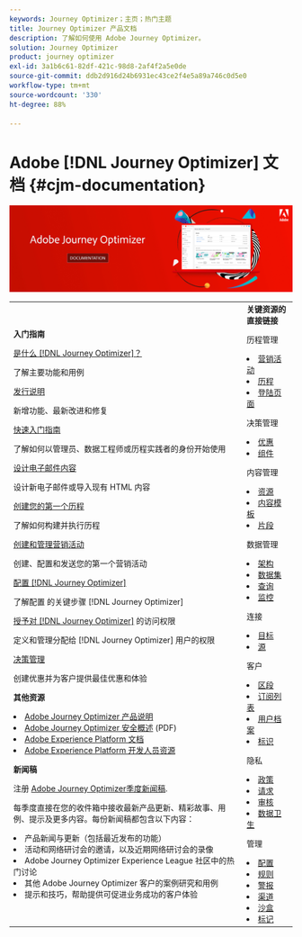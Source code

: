 ```yaml
---
keywords: Journey Optimizer；主页；热门主题
title: Journey Optimizer 产品文档
description: 了解如何使用 Adobe Journey Optimizer。
solution: Journey Optimizer
product: journey optimizer
exl-id: 3a1b6c61-82df-421c-98d8-2af4f2a5e0de
source-git-commit: ddb2d916d24b6931ec43ce2f4e5a89a746c0d5e0
workflow-type: tm+mt
source-wordcount: '330'
ht-degree: 88%

---
```


# Adobe [!DNL Journey Optimizer] 文档 {#cjm-documentation}

![](using/assets/do-not-localize/banner-cjm.jpg)

<table style="table-layout:fixed">
<tr style="border: 0;">
  <td>
    <div><strong>入门指南</strong>
    </div>
    <p>
    <em></em>
    <p>
    <div>
      <a href="using/start/get-started.md">是什么 [!DNL Journey Optimizer]？</a>
    </div>
    <p>了解主要功能和用例
    <p>
    <div>
      <a href="using/rn/release-notes.md">发行说明</a>
    </div>
    <p>新增功能、最新改进和修复</p>
   <p>
    <div>
      <a href="using/start/quick-start.md">快速入门指南</a>
    </div>
    <p>了解如何以管理员、数据工程师或历程实践者的身份开始使用</p>
    <p>
    <p>
    <div>
      <a href="using/email/get-started-email-design.md">设计电子邮件内容</a>
    </div>
    <p>设计新电子邮件或导入现有 HTML 内容</p>
    <p>
    <div>
    <a href="using/building-journeys/journey-gs.md">创建您的第一个历程</a>
    </div>
    <p>了解如何构建并执行历程
    <p>
     <div>
      <a href="using/campaigns/create-campaign.md">创建和管理营销活动</a>
    </div>
    <p>创建、配置和发送您的第一个营销活动</p>
    <p>
    <div>
    <div>
    <a href="using/configuration/get-started-configuration.md">配置 [!DNL Journey Optimizer]</a>
    </div>
    <p>了解配置  的关键步骤 [!DNL Journey Optimizer]</p>
    <p>
    <div>
    <a href="using/administration/permissions-overview.md">授予对 [!DNL Journey Optimizer]</a> 的访问权限
    </div>
    <p>定义和管理分配给 [!DNL Journey Optimizer] 用户的权限</p>
    <p>
    <div>
    <a href="using/offers/get-started/starting-offer-decisioning.md">决策管理</a>
    </div>
    <p>创建优惠并为客户提供最佳优惠和体验</p>
    <p>
    <p>
    <div><strong>其他资源</strong>
    </div>
    <p>
    <p>
    <div>
    <li>
      <a href="https://helpx.adobe.com/cn/legal/product-descriptions/adobe-journey-optimizer.html" target="_blank">Adobe Journey Optimizer 产品说明</a>
    </li>
    </div>
    <div>
    <li>
      <a href="https://www.adobe.com/content/dam/cc/en/security/pdfs/AJO_SecurityOverview.pdf" target="_blank">Adobe Journey Optimizer 安全概述</a> (PDF)
    </li>
    </div>
    <div>
    <li>
      <a href="https://experienceleague.adobe.com/docs/experience-platform/landing/home.html?lang=zh-Hans" target="_blank">Adobe Experience Platform 文档</a>
    </li>
    </div>
    <div>
      <li>
      <a href="https://www.adobe.com/experience-platform/documentation-and-developer-resources.html?lang=zh-Hans" target="_blank">Adobe Experience Platform 开发人员资源</a>
    </li>
    </div>
    <p>
    </p>
    <p>
    </p>
    <div>
    </div>
    <div><strong>新闻稿</strong>
    </div>
    <p>
    <p>
    <div>
    <p>注册 <a href="https://www.adobe.com/subscription/Adobe_Journey_Optimizer_NL.html" target="_blank">Adobe Journey Optimizer季度新闻稿</a>.</p>
    <p>每季度直接在您的收件箱中接收最新产品更新、精彩故事、用例、提示及更多内容。每份新闻稿都包含以下内容：</p>
    <li>产品新闻与更新（包括最近发布的功能）</li>
    <li>活动和网络研讨会的邀请，以及近期网络研讨会的录像</li>
    <li>Adobe Journey Optimizer Experience League 社区中的热门讨论 </li>
    <li>其他 Adobe Journey Optimizer 客户的案例研究和用例</li>
    <li>提示和技巧，帮助提供可促进业务成功的客户体验</li>
  </td>
   <td>
   <div><strong>关键资源的直接链接</strong>
    </div>
    <p>
    <em></em>
    <p>
    <p>历程管理</p>
    <li>
      <a href="using/campaigns/get-started-with-campaigns.md">营销活动</a>
    </li>
        <li>
      <a href="using/building-journeys/journey-gs.md">历程</a>
    </li>
    <li>
      <a href="using/landing-pages/get-started-lp.md">登陆页面</a>
    </li>
    <p>
    <p>决策管理</p>
    <li>
      <a href="using/offers/get-started/starting-offer-decisioning.md">优惠</a>
    </li>
     <li>
      <a href="using/offers/offer-library/key-steps.md">组件</a>
    </li>
    <p>
    <p>内容管理</p>
    <li>
      <a href="using/email/assets-essentials.md">资源</a>
    </li>
    <li>
      <a href="using/email/content-templates.md">内容模板</a>
    </li>
      <li>
      <a href="using/email/fragments.md">片段</a>
    </li>
    <p>
    <p>数据管理</p>
    <li>
      <a href="using/data/get-started-schemas.md">架构</a>
    </li>
     <li>
      <a href="using/data/get-started-datasets.md">数据集</a>
    </li>
        <li>
      <a href="using/data/get-started-queries.md">查询</a>
    </li>
     <li>
      <a href="https://experienceleague.adobe.com/docs/experience-platform/ingestion/quality/monitor-data-ingestion.html?lang=zh-Hans" target="_blank">监控</a>
    </li>
    <p>
    <p>连接</p>
      <li>
      <a href="using/data/export-datasets.md">目标</a>
    </li>
    <li>
      <a href="using/start/get-started-sources.md">源</a>
    </li>
    <p>
    <p>客户</p>
    <li>
      <a href="using/segment/about-segments.md">区段</a>
    </li>
    </li>
    <li>
      <a href="using/landing-pages/subscription-list.md">订阅列表</a>
    </li>     
    <li>
      <a href="using/segment/get-started-profiles.md">用户档案</a>
    </li>
    <li>
      <a href="using/segment/get-started-identity.md">标识</a>
    </li>
    <p>
    <p>隐私</p>
    <li>
      <a href="using/action/action-privacy.md">政策</a>
    </li>
    <li>
      <a href="using/privacy/requests.md">请求</a>
    </li>
        <li>
      <a href="https://experienceleague.adobe.com/docs/experience-platform/privacy/ui/user-guide.html?lang=zh-Hans"target="_blank">审核</a>
    </li>
        <li>
      <a href="https://experienceleague.adobe.com/docs/experience-platform/privacy/ui/user-guide.html?lang=zh-Hans"target="_blank">数据卫生</a>
    </li>
    <p>
    <p>管理</p>
    <li>
      <a href="using/configuration/about-data-sources-events-actions.md">配置</a>
    </li>
    <li>
      <a href="using/configuration/frequency-rules.md">规则</a>
    </li>
        <li>
      <a href="using/reports/alerts.md">警报</a>
    </li>
    <li>
      <a href="using/configuration/get-started-configuration.md">渠道</a>
    </li>
     <li>
      <a href="using/administration/sandboxes.md">沙盒</a>
    </li>
     <li>
      <a href="using/start/search-filter-categorize.md#work-with-unified-tags">标记</a>
    </li>
  </td>
</tr>
</table>

